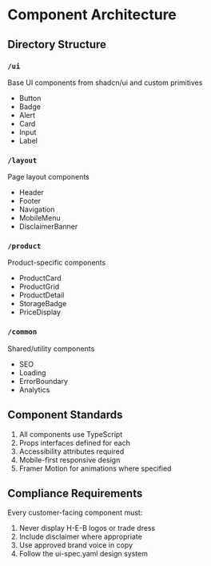 # Component Architecture

## Directory Structure

### `/ui`
Base UI components from shadcn/ui and custom primitives
- Button
- Badge
- Alert
- Card
- Input
- Label

### `/layout`
Page layout components
- Header
- Footer
- Navigation
- MobileMenu
- DisclaimerBanner

### `/product`
Product-specific components
- ProductCard
- ProductGrid
- ProductDetail
- StorageBadge
- PriceDisplay

### `/common`
Shared/utility components
- SEO
- Loading
- ErrorBoundary
- Analytics

## Component Standards

1. All components use TypeScript
2. Props interfaces defined for each
3. Accessibility attributes required
4. Mobile-first responsive design
5. Framer Motion for animations where specified

## Compliance Requirements

Every customer-facing component must:
1. Never display H-E-B logos or trade dress
2. Include disclaimer where appropriate
3. Use approved brand voice in copy
4. Follow the ui-spec.yaml design system